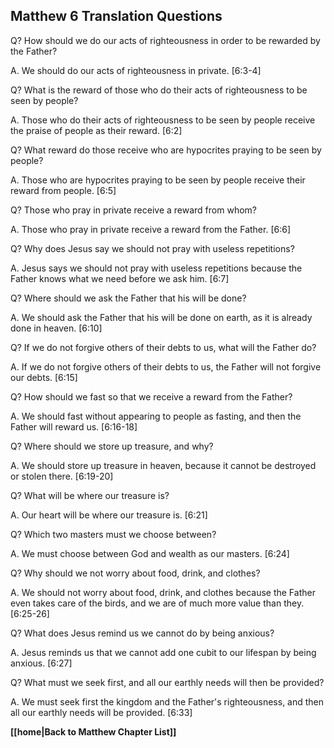 ## Matthew 6 Translation Questions ##

Q? How should we do our acts of righteousness in order to be rewarded by the Father?

A. We should do our acts of righteousness in private. [6:3-4]

Q? What is the reward of those who do their acts of righteousness to be seen by people?

A. Those who do their acts of righteousness to be seen by people receive the praise of people as their reward. [6:2]

Q? What reward do those receive who are hypocrites praying to be seen by people?

A. Those who are hypocrites praying to be seen by people receive their reward from people. [6:5]

Q? Those who pray in private receive a reward from whom?

A. Those who pray in private receive a reward from the Father. [6:6]

Q? Why does Jesus say we should not pray with useless repetitions?

A. Jesus says we should not pray with useless repetitions because the Father knows what we need before we ask him. [6:7]

Q? Where should we ask the Father that his will be done?

A. We should ask the Father that his will be done on earth, as it is already done in heaven. [6:10]

Q? If we do not forgive others of their debts to us, what will the Father do?

A. If we do not forgive others of their debts to us, the Father will not forgive our debts. [6:15]

Q? How should we fast so that we receive a reward from the Father?

A. We should fast without appearing to people as fasting, and then the Father will reward us. [6:16-18]

Q? Where should we store up treasure, and why?

A. We should store up treasure in heaven, because it cannot be destroyed or stolen there. [6:19-20]

Q? What will be where our treasure is?

A. Our heart will be where our treasure is. [6:21]

Q? Which two masters must we choose between?

A. We must choose between God and wealth as our masters. [6:24]

Q? Why should we not worry about food, drink, and clothes?

A. We should not worry about food, drink, and clothes because the Father even takes care of the birds, and we are of much more value than they. [6:25-26]

Q? What does Jesus remind us we cannot do by being anxious?

A. Jesus reminds us that we cannot add one cubit to our lifespan by being anxious. [6:27]

Q? What must we seek first, and all our earthly needs will then be provided?

A. We must seek first the kingdom and the Father's righteousness, and then all our earthly needs will be provided. [6:33]

__[[home|Back to Matthew Chapter List]]__

